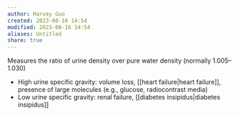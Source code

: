 ```yaml
---
author: Harvey Guo
created: 2023-08-16 14:54
modified: 2023-08-16 14:54
aliases: Untitled
share: true
---
```

Measures the ratio of urine density over pure water density (normally 1.005–1.030) 
- High urine specific gravity: volume loss, [[heart failure|heart failure]], presence of large molecules (e.g., glucose, radiocontrast media) 
- Low urine specific gravity: renal failure, [[diabetes insipidus|diabetes insipidus]]